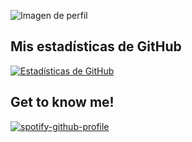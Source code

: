 
![Imagen de perfil](https://i.ibb.co/5jbdSM3/image.jpg)

## Mis estadísticas de GitHub

[![Estadísticas de GitHub](https://github-readme-stats.vercel.app/api?username=darlyn1234&show_icons=true)](https://github.com/delirius0)

## Get to know me!

[![spotify-github-profile](https://spotify-github-profile.vercel.app/api/view?uid=abhinavrob&cover_image=true)](https://spotify-github-profile.vercel.app/api/view?uid=abhinavrob&redirect=true)
